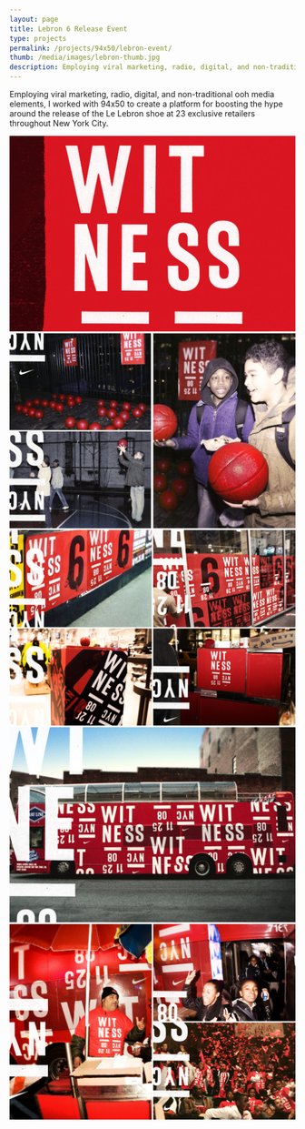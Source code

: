 ```yaml
---
layout: page
title: Lebron 6 Release Event
type: projects
permalink: /projects/94x50/lebron-event/
thumb: /media/images/lebron-thumb.jpg
description: Employing viral marketing, radio, digital, and non-traditional ooh media elements, I worked with 94x50 to create a platform for boosting the hype around the release of the Le Lebron shoe at 23 exclusive retailers throughout New York City.
---
```


Employing viral marketing, radio, digital, and non-traditional ooh media elements, I worked with 94x50 to create a platform for boosting the hype around the release of the Le Lebron shoe at 23 exclusive retailers throughout New York City.

![](/media/images/lebron1.jpg)
![](/media/images/lebron2.jpg)
![](/media/images/lebron3.jpg)
![](/media/images/lebron4.jpg)
![](/media/images/lebron5.jpg)